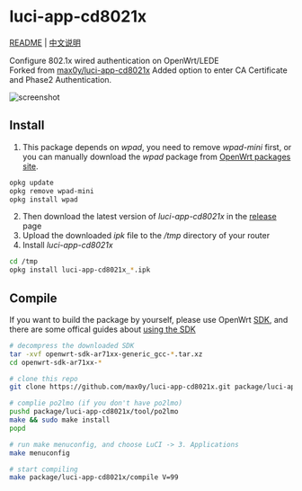 # luci-app-cd8021x

[README](README.md) | [中文说明](README_zh.md)

Configure 802.1x wired authentication on OpenWrt/LEDE<br/>
Forked from [max0y/luci-app-cd8021x](https://github.com/max0y/luci-app-cd8021x)
Added option to enter CA Certificate and Phase2 Authentication.

![screenshot](https://raw.githubusercontent.com/max0y/luci-app-cd8021x/master/screenshot_en.png)<br/>
## Install<br/>
1. This package depends on *wpad*, you need to remove *wpad-mini* first, or you can manually download the *wpad* package from [OpenWrt packages site](https://downloads.openwrt.org/releases/17.01.4/packages/).
```bash
opkg update
opkg remove wpad-mini
opkg install wpad
```
2. Then download the latest version of *luci-app-cd8021x* in the [release][release_url] page
3. Upload the downloaded *ipk* file to the */tmp* directory of your router
4. Install *luci-app-cd8021x*
```bash
cd /tmp
opkg install luci-app-cd8021x_*.ipk
```
## Compile<br/>
If you want to build the package by yourself, please use OpenWrt [SDK][openwrt_sdk_url], and there are some offical guides about [using the SDK][openwrt_sdk_usage_url]
```bash
# decompress the downloaded SDK
tar -xvf openwrt-sdk-ar71xx-generic_gcc-*.tar.xz
cd openwrt-sdk-ar71xx-*

# clone this repo
git clone https://github.com/max0y/luci-app-cd8021x.git package/luci-app-cd8021x

# complie po2lmo (if you don't have po2lmo)
pushd package/luci-app-cd8021x/tool/po2lmo
make && sudo make install
popd

# run make menuconfig, and choose LuCI -> 3. Applications
make menuconfig

# start compiling
make package/luci-app-cd8021x/compile V=99
```

[release_url]: https://github.com/max0y/luci-app-cd8021x/releases
[openwrt_sdk_url]: https://downloads.lede-project.org/snapshots/targets/ar71xx/generic
[openwrt_sdk_usage_url]: https://openwrt.org/docs/guide-developer/using_the_sdk
